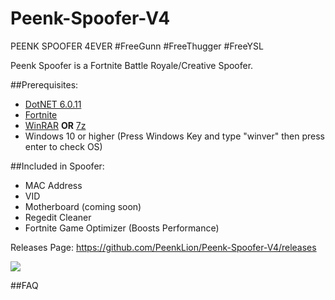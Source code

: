# Peenk-Spoofer-V4
PEENK SPOOFER 4EVER #FreeGunn #FreeThugger #FreeYSL

Peenk Spoofer is a Fortnite Battle Royale/Creative Spoofer.

##Prerequisites:
- [DotNET 6.0.11](https://dotnet.microsoft.com/en-us/download/dotnet/thank-you/runtime-desktop-6.0.11-windows-x64-installer)
- [Fortnite](https://www.epicgames.com/fortnite/en-US/home)
- [WinRAR](https://www.win-rar.com/download.html?&L=0) **OR** [7z](https://www.7-zip.org/a/7z2201-x64.exe)
- Windows 10 or higher (Press Windows Key and type "winver" then press enter to check OS)

##Included in Spoofer:

- MAC Address
- VID
- Motherboard (coming soon)
- Regedit Cleaner
- Fortnite Game Optimizer (Boosts Performance)

Releases Page: https://github.com/PeenkLion/Peenk-Spoofer-V4/releases

![](https://i.ibb.co/b6xVmdj/ps4e-banner.png)

##FAQ
